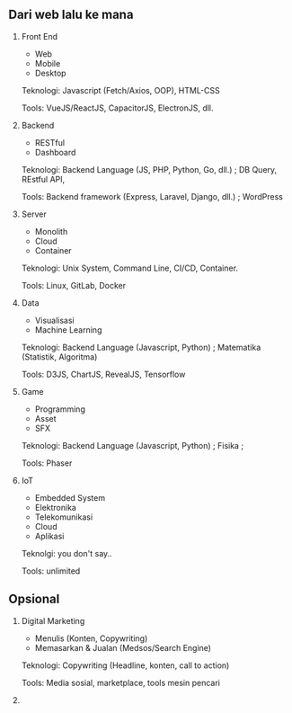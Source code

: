 ## Dari web lalu ke mana

1. Front End
    - Web     
    - Mobile
    - Desktop

    Teknologi: Javascript (Fetch/Axios, OOP), HTML-CSS
    
    Tools: VueJS/ReactJS, CapacitorJS, ElectronJS, dll.
    
2. Backend
    - RESTful
    - Dashboard
    
    Teknologi: Backend Language (JS, PHP, Python, Go, dll.) ; DB Query, REstful API, 
    
    Tools: Backend framework (Express, Laravel, Django, dll.) ; WordPress
    
3. Server
    - Monolith
    - Cloud
    - Container

    Teknologi: Unix System, Command Line, CI/CD, Container.
    
    Tools: Linux, GitLab, Docker
       
4. Data
    - Visualisasi
    - Machine Learning

    Teknologi: Backend Language (Javascript, Python) ; Matematika (Statistik, Algoritma)
    
    Tools: D3JS, ChartJS, RevealJS, Tensorflow
    
5. Game
    - Programming
    - Asset
    - SFX

    Teknologi: Backend Language (Javascript, Python) ; Fisika ; 
    
    Tools: Phaser

6. IoT
    - Embedded System
    - Elektronika
    - Telekomunikasi
    - Cloud
    - Aplikasi

    Teknolgi: you don't say..
    
    Tools: unlimited

## Opsional

1. Digital Marketing
    - Menulis (Konten, Copywriting)
    - Memasarkan & Jualan (Medsos/Search Engine)
   
   Teknologi: Copywriting (Headline, konten, call to action)
   
   Tools: Media sosial, marketplace, tools mesin pencari

2. 
